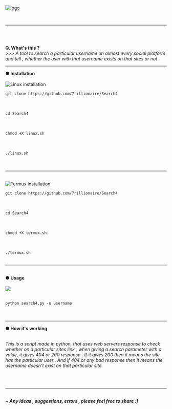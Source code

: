 <a href="https://github.com/7rillionaire/Search4"><img src="https://i.ibb.co/TWvY84p/Pics-Art-12-01-03-29-17-1.png" alt="logo"></a>

<br>
<hr>
<br>
<br>

<b>Q. What's this ?</b>
<br>
<i> >>> A tool to search a particular username on almost every social platform and tell , whether the user with that username exists on that sites or not </i>

<hr>
<b>● Installation</b>
<br>
<br>


<img src="https://i.ibb.co/NLPFMW2/Pics-Art-12-01-03-40-15-1.jpg" alt="Linux installation">
<br>
<code>
git clone https://github.com/7rillionaire/Search4 
</code>
<br>
<br>
<code>
cd Search4
</code>
<br>
<br>
<code>
chmod +X linux.sh
</code>
<br>
<br>
<code>
./linux.sh
</code>

<br>
<br>

<hr>

<br>
<img src="https://i.ibb.co/LSTxXBc/Pics-Art-12-01-03-40-15-3.jpg" alt="Termux installation">
<br>
<code>
git clone https://github.com/7rillionaire/Search4
</code>
<br>
<br>
<code>
cd Search4
</code>
<br>
<br>
<code>
chmod +X termux.sh
</code>
<br>
<br>
<code>
./termux.sh
</code>

<br>
<hr>
<br>
<b>● Usage</b>
<br>
<br>
<a href="https://asciinema.org/a/0yf6Vrgm5PBwrdGPdhWEHPETN" target="_blank"><img src="https://asciinema.org/a/0yf6Vrgm5PBwrdGPdhWEHPETN.svg" /></a>
<br>
<br>
<code>
python search4.py -u username
</code>

<br>
<br>
<hr>

<b>● How it's working</b>
<br>
<br>

<i>This is a script made in python, that uses web servers response to check whether on a particular sites link , when giving a search parameter with a value, it gives 404 or 200 response . If it gives 200 then it means the site has the particular user . And if 404 or any bad response then it means the username doesn’t exist on that particular site. </i>

<br>
<br>

<hr>

<br>
<i><b>~ Any ideas , suggestions,  errors , please feel free to share :] </i></b>

